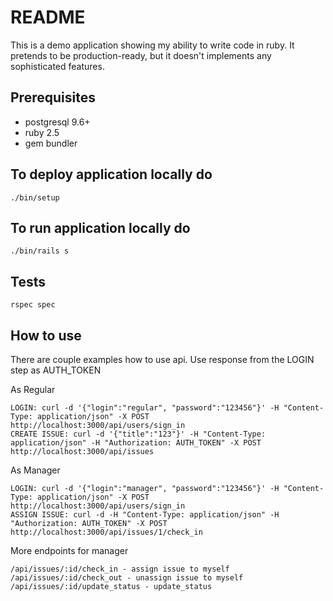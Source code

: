 # README

This is a demo application showing my ability to write code in ruby. It pretends to be production-ready, 
but it doesn't implements any sophisticated features.

## Prerequisites
* postgresql 9.6+
* ruby 2.5
* gem bundler


## To deploy application locally do
```
./bin/setup
```

## To run application locally do
```
./bin/rails s
```

## Tests 
```
rspec spec
```


## How to use

There are couple examples how to use api. Use response from the LOGIN step as AUTH_TOKEN  

As Regular
```
LOGIN: curl -d '{"login":"regular", "password":"123456"}' -H "Content-Type: application/json" -X POST http://localhost:3000/api/users/sign_in
CREATE ISSUE: curl -d '{"title":"123"}' -H "Content-Type: application/json" -H "Authorization: AUTH_TOKEN" -X POST http://localhost:3000/api/issues
```

As Manager
```
LOGIN: curl -d '{"login":"manager", "password":"123456"}' -H "Content-Type: application/json" -X POST http://localhost:3000/api/users/sign_in
ASSIGN ISSUE: curl -d -H "Content-Type: application/json" -H "Authorization: AUTH_TOKEN" -X POST http://localhost:3000/api/issues/1/check_in
```

More endpoints for manager 
```
/api/issues/:id/check_in - assign issue to myself
/api/issues/:id/check_out - unassign issue to myself
/api/issues/:id/update_status - update_status
``` 
